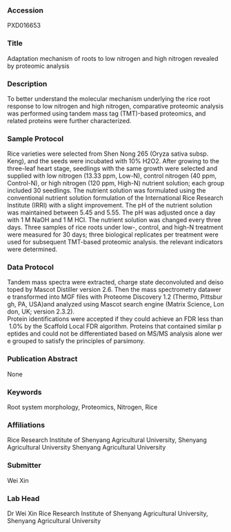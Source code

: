 ### Accession
PXD016653

### Title
Adaptation mechanism of roots to low nitrogen and high nitrogen revealed by proteomic analysis

### Description
To better understand the molecular mechanism underlying the rice root response to low nitrogen and high nitrogen, comparative proteomic analysis was performed using tandem mass tag (TMT)-based proteomics, and related proteins were further characterized.

### Sample Protocol
Rice varieties were selected from Shen Nong 265 (Oryza sativa subsp. Keng), and the seeds were incubated with 10% H2O2. After growing to the three-leaf heart stage, seedlings with the same growth were selected and supplied with low nitrogen (13.33 ppm, Low-N), control nitrogen (40 ppm, Control-N), or high nitrogen (120 ppm, High-N) nutrient solution; each group included 30 seedlings. The nutrient solution was formulated using the conventional nutrient solution formulation of the International Rice Research Institute (IRRI) with a slight improvement. The pH of the nutrient solution was maintained between 5.45 and 5.55. The pH was adjusted once a day with 1 M NaOH and 1 M HCl. The nutrient solution was changed every three days. Three samples of rice roots under low-, control, and high-N treatment were measured for 30 days; three biological replicates per treatment were used for subsequent TMT-based proteomic analysis. the relevant indicators were determined.

### Data Protocol
Tandem mass spectra were extracted, charge state deconvoluted and deisotoped by Mascot Distiller version 2.6. Then the mass spectrometry datawere transformed into MGF files with Proteome Discovery 1.2 (Thermo, Pittsburgh, PA, USA)and analyzed using Mascot search engine (Matrix Science, London, UK; version 2.3.2). Protein identifications were accepted if they could achieve an FDR less than 1.0% by the Scaffold Local FDR algorithm. Proteins that contained similar peptides and could not be differentiated based on MS/MS analysis alone were grouped to satisfy the principles of parsimony.

### Publication Abstract
None

### Keywords
Root system morphology, Proteomics, Nitrogen, Rice

### Affiliations
Rice Research Institute of Shenyang Agricultural University, Shenyang Agricultural University
Shenyang Agricultural University

### Submitter
Wei Xin

### Lab Head
Dr Wei Xin
Rice Research Institute of Shenyang Agricultural University, Shenyang Agricultural University


